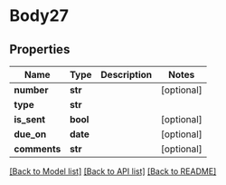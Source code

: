 # Body27

## Properties
Name | Type | Description | Notes
------------ | ------------- | ------------- | -------------
**number** | **str** |  | [optional] 
**type** | **str** |  | 
**is_sent** | **bool** |  | [optional] 
**due_on** | **date** |  | [optional] 
**comments** | **str** |  | [optional] 

[[Back to Model list]](../README.md#documentation-for-models) [[Back to API list]](../README.md#documentation-for-api-endpoints) [[Back to README]](../README.md)

